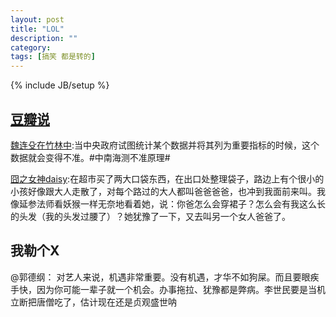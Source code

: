 ```yaml
---
layout: post
title: "LOL"
description: ""
category: 
tags: [搞笑 都是转的]
---
```

{% include JB/setup %}

## [豆瓣说](http://www.douban.com)

[魏连殳在竹林中](http://www.douban.com/people/lizn007/status/1468968545/):当中央政府试图统计某个数据并将其列为重要指标的时候，这个数据就会变得不准。#中南海测不准原理#

[囧之女神daisy](http://www.douban.com/people/daisychen1942/status/1469134044/):在超市买了两大口袋东西，在出口处整理袋子，路边上有个很小的小孩好像跟大人走散了，对每个路过的大人都叫爸爸爸爸，也冲到我面前来叫。我像延参法师看妖猴一样无奈地看着她，说：你爸怎么会穿裙子？怎么会有我这么长的头发（我的头发过腰了）？她犹豫了一下，又去叫另一个女人爸爸了。

## 我勒个X

@郭德纲： 对艺人来说，机遇非常重要。没有机遇，才华不如狗屎。而且要眼疾手快，因为你可能一辈子就一个机会。办事拖拉、犹豫都是弊病。李世民要是当机立断把唐僧吃了，估计现在还是贞观盛世呐
